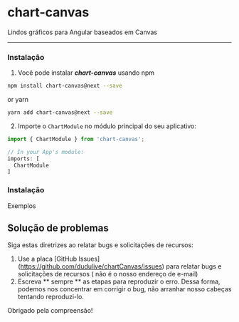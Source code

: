 # chart-canvas

Lindos gráficos para Angular baseados em Canvas

- - -

### Instalação

1. Você pode instalar ***chart-canvas*** usando npm

  ```bash
  npm install chart-canvas@next --save
  ```

or yarn

  ```bash
  yarn add chart-canvas@next --save
  ```

2. Importe o `ChartModule` no módulo principal do seu aplicativo:

  ```typescript
  import { ChartModule } from 'chart-canvas';

  // In your App's module:
  imports: [
    ChartModule
  ]
  ```
  
### Instalação

Exemplos

## Solução de problemas

Siga estas diretrizes ao relatar bugs e solicitações de recursos:

1. Use a placa [GitHub Issues] (https://github.com/dudulive/chartCanvas/issues) para relatar bugs e solicitações de recursos (
   não é o nosso endereço de e-mail)
2. Escreva ** sempre ** as etapas para reproduzir o erro. Dessa forma, podemos nos concentrar em corrigir o bug, não arranhar nosso
   cabeças tentando reproduzi-lo.

Obrigado pela compreensão!

